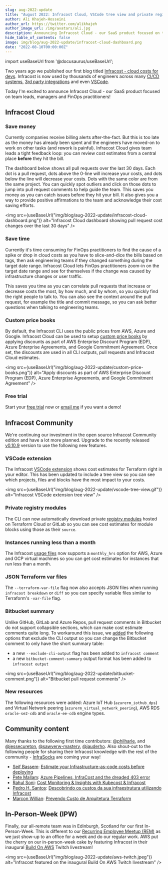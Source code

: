 ```yaml
---
slug: aug-2022-update
title: "August 2022: Infracost Cloud, VSCode tree view and private registry modules!"
author: Ali Khajeh-Hosseini
author_url: https://twitter.com/alikhajeh
author_image_url: /img/avatars/ali.jpg
description: Announcing Infracost Cloud - our SaaS product focused on team leads, managers and FinOps practitioners - and much more!
hide_table_of_contents: false
image: img/blog/aug-2022-update/infracost-cloud-dashboard.png
date: "2022-08-10T00:00:00Z"
---
```


import useBaseUrl from '@docusaurus/useBaseUrl';

Two years ago we published our first blog titled [Infracost - cloud costs for devs](/blog/infracost-cloud-costs-for-devs/). Infracost is now used by thousands of engineers across many [CI/CD systems](/docs/integrations/cicd/), [3rd party integrations](/docs/integrations/third_party_integrations/) and even [VSCode](https://github.com/infracost/vscode-infracost/).

Today I'm excited to announce Infracost Cloud - our SaaS product focused on team leads, managers and FinOps practitioners!

<!--truncate-->

## Infracost Cloud

### Save money

Currently companies receive billing alerts after-the-fact. But this is too late as the money has already been spent and the engineers have moved-on to work on other tasks (and rework is painful). Infracost Cloud gives team leads a tight feedback loop: you can review cost estimates from a central place **before** they hit the bill.

The dashboard below shows all pull requests over the last 30 days. Each dot is a pull request, dots above the 0-line will increase your costs, and dots below the line will decrease your costs. Dots with the same color are from the same project. You can quickly spot outliers and click on those dots to jump into pull request comments to help guide the team. This saves you money as you can catch issues before they hit your bill. It also gives you a way to provide positive affirmations to the team and acknowledge their cost saving efforts.

<img src={useBaseUrl("img/blog/aug-2022-update/infracost-cloud-dashboard.png")} alt="Infracost Cloud dashboard showing pull request cost changes over the last 30 days" />

### Save time

Currently it's time consuming for FinOps practitioners to find the cause of a spike or drop in cloud costs as you have to slice-and-dice the bills based on tags, then ask engineering teams if they changed something during the target date range. Infracost Cloud lets FinOps practitioners zoom-in on the target date range and see for themselves if the change was caused by infrastructure changes or user traffic.

This saves you time as you can correlate pull requests that increase or decrease costs the most, by how much, and by whom, so you quickly find the right people to talk to. You can also see the context around the pull request, for example the title and commit message, so you can ask better questions when talking to engineering teams.

### Custom price books

By default, the Infracost CLI uses the public prices from AWS, Azure and Google. Infracost Cloud can be used to setup [custom price books](/docs/infracost_cloud/get_started/#1-sign-up-or-log-in) by applying discounts as part of AWS Enterprise Discount Program (EDP), Azure Enterprise Agreements, and Google Commitment Agreement. Once set, the discounts are used in all CLI outputs, pull requests and Infracost Cloud estimates.

<img src={useBaseUrl("img/blog/aug-2022-update/custom-price-books.png")} alt="Apply discounts as part of AWS Enterprise Discount Program (EDP), Azure Enterprise Agreements, and Google Commitment Agreement" />

### Free trial

Start your [free trial](https://dashboard.infracost.io/) now or [email me](mailto:hello@infracost.io) if you want a demo!

## Infracost Community

We're continuing our investment in the open source Infracost Community edition and have a lot more planned. Upgrade to the recently released [v0.10.9](/docs/#1-install-infracost) version to use the following new features.

### VSCode extension

The Infracost [VSCode extension](https://github.com/infracost/vscode-infracost) shows cost estimates for Terraform right in your editor. This has been updated to include a tree view so you can see which projects, files and blocks have the most impact to your costs.

<img src={useBaseUrl("img/blog/aug-2022-update/vscode-tree-view.gif")} alt="Infracost VSCode extension tree view" />

### Private registry modules

The CLI can now automatically download private [registry modules](/docs/features/terraform_modules/) hosted on Terraform Cloud or GitLab so you can see cost estimates for module blocks using those as their `source`.

### Instances running less than a month

The Infracost [usage files](/docs/features/usage_based_resources/) now supports a `monthly_hrs` option for AWS, Azure and GCP virtual machines so you can get cost estimates for instances that run less than a month.

### JSON Terraform var files

The `--terraform-var-file` flag now also accepts JSON files when running `infracost breakdown` or `diff` so you can specify variable files similar to Terraform's `-var-file` flag.

### Bitbucket summary

Unlike GitHub, GitLab and Azure Repos, pull request comments in Bitbucket do not support collapsible sections, which can make cost estimate comments quite long. To workaround this issue, we [added](https://bitbucket.org/infracost/infracost-bitbucket-pipeline) the following options that exclude the CLI output so you can change the Bitbucket comment to only have the short summary table:
- a new `--exclude-cli-output` flag has been added to `infracost comment`
- a new `bitbucket-comment-summary` output format has been added to `infracost output`

<img src={useBaseUrl("img/blog/aug-2022-update/bitbucket-comment.png")} alt="Bitbucket pull request comments" />

### New resources

The following resources were added: Azure IoT Hub (`azurerm_iothub_dps`) and Virtual Network peering (`azurerm_virtual_network_peering`), AWS RDS `oracle-se2-cdb` and `oracle-ee-cdb` engine types.

## Community content

Many thanks to the following first time contributors: [@philharle](https://github.com/philharle), and [@jessecureton](https://github.com/jessecureton), [@sawyerw-mastery](https://github.com/sawyerw-mastery), [@jauderho](https://github.com/jauderho). Also shout-out to the following people for sharing their Infracost knowledge with the rest of the community - [InfraSocks](https://twitter.com/AliKhajeh/status/1510310791508946945) are coming your way!
- [Seif Bassem](https://www.linkedin.com/in/seif-bassem/): [Estimate your Infrastructure-as-code costs before deploying](https://www.seifbassem.com/blogs/posts/iaac-cost/)
- [Pete Mallam](https://www.linkedin.com/in/thisisthetechie/): [Azure Pipelines, InfraCost and the dreaded 403 error](https://www.linkedin.com/pulse/azure-pipelines-infracost-dreaded-403-error-pete-mallam)
- [Rahul Soni](https://www.linkedin.com/in/rahul-soni-6592811b2/): [Cost Monitoring & Insights with Kubecost & Infracost](https://youtu.be/rqMF4v5lovA?t=499)
- [Pedro H. Santos](https://www.linkedin.com/in/santospedroh/): [Descobrindo os custos da sua infraestrutura utilizando Infracost](https://dev.to/santospedroh/descobrindo-os-custos-da-sua-infraestrutura-utilizando-infracost-23a5)
- [Marcon Willian](https://www.linkedin.com/in/themarkwill/): [Prevendo Custo de Arquitetura Terraform](https://www.tabnews.com.br/themarkwill/prevendo-custo-de-arquitetura-terraform)

## In-Person-Week (IPW)

Finally, our all-remote team was in Edinburgh, Scotland for our first In-Person-Week. This is different to our [Recurring Employee Meetup (REM)](/blog/may-2022-update/#recurring-employee-meetup-rem) as we just show-up to an office for a week and do our regular work. AWS put the cherry on our in-person-week cake by featuring Infracost in their inaugural [Build On AWS](https://www.twitch.tv/videos/1531644457?t=0h50m23s) Twitch livestream!

<img src={useBaseUrl("img/blog/aug-2022-update/aws-twitch.jpeg")} alt="Infracost featured on the inaugural Build On AWS Twitch livestream" />
